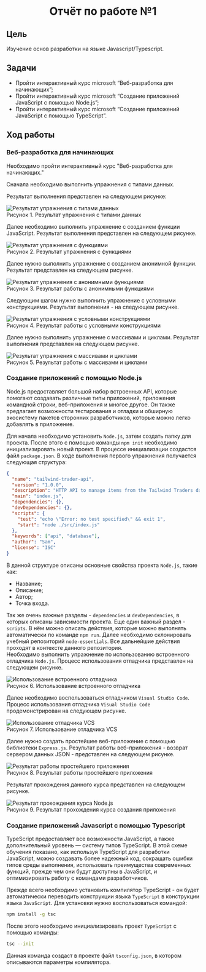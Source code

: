 <h1 align=center>Отчёт по работе №1</h1>

## Цель

Изучение основ разработки на языке Javascript/Typescript.

## Задачи

- Пройти интерактивный курс microsoft “Веб-разработка для начинающих”;
- Пройти интерактивный курс microsoft “Создание приложений JavaScript с помощью Node.js”;
- Пройти интерактивный курс microsoft “Создание приложений JavaScript с помощью TypeScript”.

## Ход работы

### Веб-разработка для начинающих

Необходимо пройти интерактивный курс "Веб-разработка для начинающих."

Сначала необходимо выполнить упражнения с типами данных.

Результат выполнения представлен на следующем рисунке:

![Результат упражнения с типами данных](./images/course1-1.PNG)  
Рисунок 1. Результат упражнения с типами данных

Далее необходимо выполнить упражнение с созданием функции JavaScript.
Результат выполнения представлен на следующем рисунке.

![Результат упражнения с функциями](./images/course1-2.PNG)  
Рисунок 2. Результат упражнения с функциями

Далее нужно выполнить упражнение с созданием анонимной функции.
Результат представлен на следующем рисунке.

![Результат упражнения с анонимными функциями](./images/course1-3.PNG)  
Рисунок 3. Результат работы с анонимными функциями

Следующим шагом нужно выполнить упражнение с условными конструкциями.
Результат выполнения - на следующем рисунке.

![Результат упражнения с условными конструкциями](./images/course1-4.PNG)  
Рисунок 4. Результат работы с условными конструкциями

Далее нужно выполнить упражнение с массивами и циклами.
Результат выполнения представлен на следующем рисунке.

![Результат упражнения с массивами и циклами](./images/course1-5.PNG)  
Рисунок 5. Результат работы с массивами и циклами

### Создание приложений с помощью Node.js

Node.js предоставляет большой набор встроенных API, которые помогают создавать
различные типы приложений, приложения командной строки, веб-приложения и многое
другое. Он также предлагает возможности тестирования и отладки и обширную
экосистему пакетов сторонних разработчиков, которые можно легко добавлять в приложение.

Для начала необходимо установить `Node.js`, затем создать папку для проекта.
После этого с помощью команды `npm init` необходимо инициализировать новый проект.
В процессе инициализации создастся файл `package.json`.
В ходе выполнения первого упражнения получается следующая структура:

```json
{
  "name": "tailwind-trader-api",
  "version": "1.0.0",
  "description": "HTTP API to manage items from the Tailwind Traders database",
  "main": "index.js",
  "dependencies": {},
  "devDependencies": {},
  "scripts": {
    "test": "echo \"Error: no test specified\" && exit 1",
    "start": "node ./src/index.js"
  },
  "keywords": ["api", "database"],
  "author": "Sam",
  "license": "ISC"
}
```

В данной структуре описаны основные свойства проекта `Node.js`, такие как:

- Название;
- Описание;
- Автор;
- Точка входа.

Так же очень важные разделы - `dependencies` и `devDependencies`,
в которых описаны зависимости проекта. Еще один важный раздел - `scripts`.
В нём можно описать действия, которые можно выполнять автоматически по команде
`npm run`.
Далее необходимо склонировать учебный репозиторий `node-essentials`.
Все дальнейшие действия проходят в контексте данного репозитория.  
Необходимо выполнить упражнение по использованию встроенного отладчика `Node.js`.
Процесс использования отладчика представлен на следующем рисунке.

![Использование встроенного отладчика](./images/course2-6.PNG)  
Рисунок 6. Использование встроенного отладчика

Далее необходимо воспользоваться отладчиком `Visual Studio Code`.
Процесс использования отладчика `Visual Studio Code` продемонстрирован
на следующем рисунке.

![Использование отладчика VCS](./images/course2-7.PNG)  
Рисунок 7. Использование отладчика VCS

Далее нужно создать простейшее веб-приложение с помощью библиотеки `Express.js`.
Результат работы веб-приложения - возврат сервером данных JSON -
представлен на следующем рисунке.

![Результат работы простейшего приложения](./images/course2-8.PNG)  
Рисунок 8. Результат работы простейшего приложения

Результат прохождения данного курса представлен на следующем рисунке.

![Результат прохождения курса Node.js](./images/course2-9.PNG)  
Рисунок 9. Результат прохождения курса создания приложения

### Создание приложений Javascript с помощью Typescript

TypeScript предоставляет все возможности JavaScript, а также дополнительный
уровень — систему типов TypeScript. В этой схеме обучения показано,
как используя TypeScript для разработки JavaScript, можно создавать
более надежный код, сокращать ошибки типов среды выполнения,
использовать преимущества современных функций,
прежде чем они будут доступны в JavaScript, и оптимизировать работу с командами разработчиков.

Прежде всего необходимо установить компилятор TypeScript -
он будет автоматически переводить конструкции языка `TypeScript`
в конструкции языка `JavaScript`. Для установки нужно воспользоваться командой:

```bash
npm install -g tsc
```

После этого необходимо инициализировать проект `TypeScript` с помощью команды:

```bash
tsc --init
```

Данная команда создаст в проекте файл `tsconfig.json`, в котором описываются
параметры компилятора.
